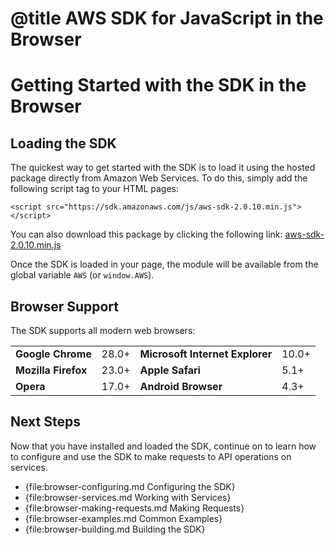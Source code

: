 # @title AWS SDK for JavaScript in the Browser

# Getting Started with the SDK in the Browser

## Loading the SDK

The quickest way to get started with the SDK is to load it using the hosted
package directly from Amazon Web Services. To do this, simply add the following
script tag to your HTML pages:

    <script src="https://sdk.amazonaws.com/js/aws-sdk-2.0.10.min.js"></script>

You can also download this package by clicking the following link:
[aws-sdk-2.0.10.min.js](https://sdk.amazonaws.com/js/aws-sdk-2.0.10.min.js)

Once the SDK is loaded in your page, the module will be available from
the global variable `AWS` (or `window.AWS`).

## Browser Support

The SDK supports all modern web browsers:

<table>
  <tr>
    <td><strong>Google Chrome</strong></td><td>28.0+</td>
    <td><strong>Microsoft Internet Explorer</strong></td><td>10.0+</td>
  </tr>
  <tr>
    <td><strong>Mozilla Firefox</strong></td><td>23.0+</td>
    <td><strong>Apple Safari</strong></td><td>5.1+</td>
  <tr>
    <td><strong>Opera</strong></td><td>17.0+</td>
    <td><strong>Android Browser</strong></td><td>4.3+</td>
  </tr>
</table>

## Next Steps

Now that you have installed and loaded the SDK, continue on to learn how to
configure and use the SDK to make requests to API operations on services.

* {file:browser-configuring.md Configuring the SDK}
* {file:browser-services.md Working with Services}
* {file:browser-making-requests.md Making Requests}
* {file:browser-examples.md Common Examples}
* {file:browser-building.md Building the SDK}
